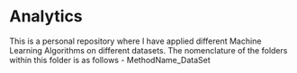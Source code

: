 # Analytics
This is a personal repository where I have applied different Machine Learning Algorithms on different datasets.
The nomenclature of the folders within this folder is as follows - 
MethodName_DataSet
